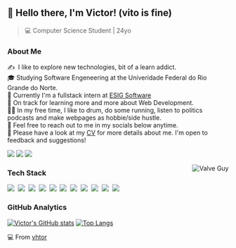 ## 👋 Hello there, I'm Victor! (vito is fine)
>  💻 Computer Science Student | 24yo

### About Me

✍️ &nbsp;I like to explore new technologies, bit of a learn addict.\
🎓  Studying Software Engeneering at the Univeridade Federal do Rio Grande do Norte.\
💼  Currently I'm a fullstack intern at <a href="https://site.esig.com.br/">ESIG Software</a>\
🌱  On track for learning more and more about Web Development.\
🏃‍♂️  In my free time, I like to drum, do some running, listen to politics podcasts and make webpages as hobbie/side hustle.\
💬  Feel free to reach out to me in my socials below anytime.\
📄  Please have a look at my <a href="https://github.com/vhtor/vhtor/blob/main/CV%20-%20Victor.pdf">CV</a> for more details about me. I'm open to feedback and suggestions!

<p align="left">
<a href="https://t.me/vhtorr"><img src="https://img.shields.io/badge/Telegram-2CA5E0?style=for-the-badge&logo=telegram&logoColor=white"/></a>
<a href="mailto:victoreverend@gmail.com"><img src="https://img.shields.io/badge/Gmail-D14836?style=for-the-badge&logo=gmail&logoColor=white"/></a>
<a href="https://www.linkedin.com/in/vhtorr/"><img src="https://img.shields.io/badge/LinkedIn-0077B5?style=for-the-badge&logo=linkedin&logoColor=white"/></a>
</p>

<img alt="Valve Guy" src="https://ik.imagekit.io/xksv/Valve_head2_4UM-URGc6hF.png?updatedAt=1630796185032" align="right"/>

### Tech Stack
<img src="https://img.shields.io/badge/Java-ED8B00?style=for-the-badge&logo=java&logoColor=white"/>&nbsp;
<img src="https://img.shields.io/badge/Angular-DD0031?style=for-the-badge&logo=angular&logoColor=white"/>&nbsp;
<img src="https://img.shields.io/badge/Spring-6DB33F?style=for-the-badge&logo=spring&logoColor=white"/>&nbsp;
<img src="https://img.shields.io/badge/PostgreSQL-316192?style=for-the-badge&logo=postgresql&logoColor=white"/>&nbsp;
<img src="https://img.shields.io/badge/json%20web%20tokens-323330?style=for-the-badge&logo=json-web-tokens&logoColor=pink"/>&nbsp;
<img src="https://img.shields.io/badge/TypeScript-007ACC?style=for-the-badge&logo=typescript&logoColor=white"/>&nbsp;
<img src="https://img.shields.io/badge/HTML5-E34F26?style=for-the-badge&logo=html5&logoColor=white"/>&nbsp;
<img src="https://img.shields.io/badge/CSS3-1572B6?style=for-the-badge&logo=css3&logoColor=white"/>&nbsp;
<img src="https://img.shields.io/badge/Bootstrap-563D7C?style=for-the-badge&logo=bootstrap&logoColor=white"/>&nbsp;
<img src="https://img.shields.io/badge/JavaScript-F7DF1E?style=for-the-badge&logo=javascript&logoColor=black"/>&nbsp;
<img src="https://img.shields.io/badge/Git-F05032?style=for-the-badge&logo=git&logoColor=white"/>&nbsp;

### GitHub Analytics
[![Victor's GitHub stats](https://github-readme-stats.vercel.app/api?username=vhtor&hide_border=true&count_private=true&show_icons=true&theme=prussian)](https://github.com/anuraghazra/github-readme-stats)
[![Top Langs](https://github-readme-stats.vercel.app/api/top-langs/?username=vhtor&layout=compact&theme=prussian&hide_border=true&hide=c,roff)](https://github.com/anuraghazra/github-readme-stats)

💻 From [vhtor](https://github.com/vhtor)
